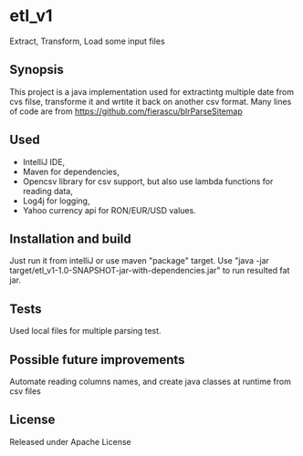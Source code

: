# etl_v1
Extract, Transform, Load some input files


## Synopsis

This project is a java implementation used for extractintg multiple date from cvs filse, transforme it and wrtite it back on another csv format.
Many lines of code are from https://github.com/fierascu/blrParseSitemap


## Used

- IntelliJ IDE,
- Maven for dependencies,
- Opencsv library for csv support, but also use lambda functions for reading data,
- Log4j for logging,
- Yahoo currency api for RON/EUR/USD values.

## Installation and build

Just run it from intelliJ or use  maven "package" target.
Use "java -jar target/etl_v1-1.0-SNAPSHOT-jar-with-dependencies.jar" to run resulted fat jar.

## Tests

Used local files for multiple parsing test.

## Possible future improvements

Automate reading columns names, and create java classes at runtime from csv files

## License

Released under Apache License